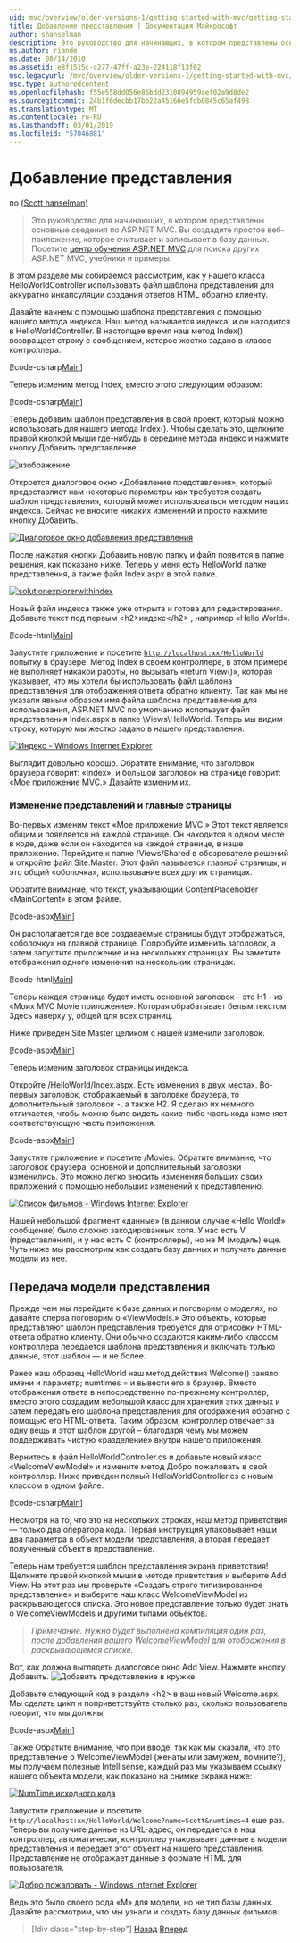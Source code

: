 ```yaml
---
uid: mvc/overview/older-versions-1/getting-started-with-mvc/getting-started-with-mvc-part3
title: Добавление представления | Документация Майкрософт
author: shanselman
description: Это руководство для начинающих, в котором представлены основные сведения по ASP.NET MVC. Создание простого веб-приложения, которое считывает и записывает в базу данных.
ms.author: riande
ms.date: 08/14/2010
ms.assetid: e8f1515c-c277-47ff-a23e-224118f13f02
msc.legacyurl: /mvc/overview/older-versions-1/getting-started-with-mvc/getting-started-with-mvc-part3
msc.type: authoredcontent
ms.openlocfilehash: f55e558dd056e86bdd2310894959aef02a9d8de2
ms.sourcegitcommit: 24b1f6decbb17bb22a45166e5fdb0845c65af498
ms.translationtype: MT
ms.contentlocale: ru-RU
ms.lasthandoff: 03/01/2019
ms.locfileid: "57046881"
---
```

<a name="adding-a-view"></a>Добавление представления
====================
по [(Scott hanselman)](https://github.com/shanselman)

> Это руководство для начинающих, в котором представлены основные сведения по ASP.NET MVC. Вы создадите простое веб-приложение, которое считывает и записывает в базу данных. Посетите [центр обучения ASP.NET MVC](../../../index.md) для поиска других ASP.NET MVC, учебники и примеры.


В этом разделе мы собираемся рассмотрим, как у нашего класса HelloWorldController использовать файл шаблона представления для аккуратно инкапсуляции создания ответов HTML обратно клиенту.

Давайте начнем с помощью шаблона представления с помощью нашего метода индекса. Наш метод называется индекса, и он находится в HelloWorldController. В настоящее время наш метод Index() возвращает строку с сообщением, которое жестко задано в классе контроллера.

[!code-csharp[Main](getting-started-with-mvc-part3/samples/sample1.cs)]

Теперь изменим метод Index, вместо этого следующим образом:

[!code-csharp[Main](getting-started-with-mvc-part3/samples/sample2.cs)]

Теперь добавим шаблон представления в свой проект, который можно использовать для нашего метода Index(). Чтобы сделать это, щелкните правой кнопкой мыши где-нибудь в середине метода индекс и нажмите кнопку Добавить представление...

![изображение](getting-started-with-mvc-part3/_static/image1.png)

Откроется диалоговое окно «Добавление представления», который предоставляет нам некоторые параметры как требуется создать шаблон представления, который может использоваться методом наших индекса. Сейчас не вносите никаких изменений и просто нажмите кнопку Добавить.

[![Диалоговое окно добавления представления](getting-started-with-mvc-part3/_static/image3.png)](getting-started-with-mvc-part3/_static/image2.png)

После нажатия кнопки Добавить новую папку и файл появится в папке решения, как показано ниже. Теперь у меня есть HelloWorld папке представления, а также файл Index.aspx в этой папке.

[![solutionexplorerwithindex](getting-started-with-mvc-part3/_static/image5.png)](getting-started-with-mvc-part3/_static/image4.png)

Новый файл индекса также уже открыта и готова для редактирования. Добавьте текст под первым &lt;h2&gt;индекс&lt;/h2&gt; , например «Hello World».

[!code-html[Main](getting-started-with-mvc-part3/samples/sample3.html)]

Запустите приложение и посетите [ `http://localhost:xx/HelloWorld` ](http://localhostxx) попытку в браузере. Метод Index в своем контроллере, в этом примере не выполняет никакой работы, но вызывать «return View()», которая указывает, что мы хотели бы использовать файл шаблона представления для отображения ответа обратно клиенту. Так как мы не указали явным образом имя файла шаблона представления для использования, ASP.NET MVC по умолчанию использует файл представления Index.aspx в папке \Views\HelloWorld. Теперь мы видим строку, которую мы жестко задано в нашего представления.

[![Индекс - Windows Internet Explorer](getting-started-with-mvc-part3/_static/image7.png)](getting-started-with-mvc-part3/_static/image6.png)

Выглядит довольно хорошо. Обратите внимание, что заголовок браузера говорит: «Index», и большой заголовок на странице говорит: «Мое приложение MVC.» Давайте изменим их.

### <a name="changing-views-and-master-pages"></a>Изменение представлений и главные страницы

Во-первых изменим текст «Мое приложение MVC.» Этот текст является общим и появляется на каждой странице. Он находится в одном месте в коде, даже если он находится на каждой странице, в наше приложение. Перейдите к папке /Views/Shared в обозревателе решений и откройте файл Site.Master. Этот файл называется главной страницы, и это общий «оболочка», использование всех других страницах.

Обратите внимание, что текст, указывающий ContentPlaceholder «MainContent» в этом файле.

[!code-aspx[Main](getting-started-with-mvc-part3/samples/sample4.aspx)]

Он располагается где все создаваемые страницы будут отображаться, «оболочку» на главной странице. Попробуйте изменить заголовок, а затем запустите приложение и на нескольких страницах. Вы заметите отображения одного изменения на нескольких страницах.

[!code-html[Main](getting-started-with-mvc-part3/samples/sample5.html)]

Теперь каждая страница будет иметь основной заголовок - это H1 - из «Моих MVC Movie приложение». Которая обрабатывает белым текстом Здесь наверху у, общей для всех страниц.

Ниже приведен Site.Master целиком с нашей изменили заголовок.

[!code-aspx[Main](getting-started-with-mvc-part3/samples/sample6.aspx)]

Теперь изменим заголовок страницы индекса.

Откройте /HelloWorld/Index.aspx. Есть изменения в двух местах. Во-первых заголовок, отображаемый в заголовке браузера, то дополнительный заголовок -, а также H2. Я сделаю их немного отличается, чтобы можно было видеть какие-либо часть кода изменяет соответствующую часть приложения.

[!code-aspx[Main](getting-started-with-mvc-part3/samples/sample7.aspx)]

Запустите приложение и посетите /Movies. Обратите внимание, что заголовок браузера, основной и дополнительный заголовки изменились. Это можно легко вносить изменения больших своих приложений с помощью небольших изменений к представлению.

[![Список фильмов - Windows Internet Explorer](getting-started-with-mvc-part3/_static/image9.png)](getting-started-with-mvc-part3/_static/image8.png)

Нашей небольшой фрагмент «данные» (в данном случае «Hello World!» сообщение) было сложно закодированных хотя. У нас есть V (представления), и у нас есть C (контроллеры), но не M (модель) еще. Чуть ниже мы рассмотрим как создать базу данных и получать данные модели из нее.

## <a name="passing-a-viewmodel"></a>Передача модели представления

Прежде чем мы перейдите к базе данных и поговорим о моделях, но давайте сперва поговорим о «ViewModels.» Это объекты, которые представляют шаблон представления требуется для отрисовки HTML-ответа обратно клиенту. Они обычно создаются каким-либо классом контроллера передается шаблона представления и включать только данные, этот шаблон — и не более.

Ранее наш образец HelloWorld наш метод действия Welcome() заняло имени и параметр; numtimes = и вывести его в браузер. Вместо отображения ответа в непосредственно по-прежнему контроллер, вместо этого создадим небольшой класс для хранения этих данных и затем передать его шаблона представления для отображения обратно с помощью его HTML-ответа. Таким образом, контроллер отвечает за одну вещь и этот шаблон другой – благодаря чему мы можем поддерживать чистую «разделение» внутри нашего приложения.

Вернитесь в файл HelloWorldController.cs и добавьте новый класс «WelcomeViewModel» и измените метод Добро пожаловать в свой контроллер. Ниже приведен полный HelloWorldController.cs с новым классом в одном файле.

[!code-csharp[Main](getting-started-with-mvc-part3/samples/sample8.cs)]

Несмотря на то, что это на нескольких строках, наш метод приветствия — только два оператора кода. Первая инструкция упаковывает наши два параметра в объект модели представления, а вторая передает полученный объект в представление.

Теперь нам требуется шаблон представления экрана приветствия! Щелкните правой кнопкой мыши в методе приветствия и выберите Add View. На этот раз мы проверьте «Создать строго типизированное представление» и выберите наш класс WelcomeViewModel из раскрывающегося списка. Это новое представление только будет знать о WelcomeViewModels и другими типами объектов.

> *Примечание. Нужно будет выполнена компиляция один раз, после добавления вашего WelcomeViewModel для отображения в раскрывающемся списке.*


Вот, как должна выглядеть диалоговое окно Add View. Нажмите кнопку Добавить. ![Добавить представление в кружке](getting-started-with-mvc-part3/_static/image10.png)

Добавьте следующий код в разделе &lt;h2&gt; в ваш новый Welcome.aspx. Мы сделать цикл и поприветствуйте столько раз, сколько пользователь говорит, что мы должны!

[!code-aspx[Main](getting-started-with-mvc-part3/samples/sample9.aspx)]

Также Обратите внимание, что при вводе, так как мы сказали, что это представление о WelcomeViewModel (женаты или замужем, помните?), мы получаем полезные Intellisense, каждый раз мы указываем ссылку нашего объекта модели, как показано на снимке экрана ниже:

[![NumTime исходного кода](getting-started-with-mvc-part3/_static/image12.png)](getting-started-with-mvc-part3/_static/image11.png)

Запустите приложение и посетите `http://localhost:xx/HelloWorld/Welcome?name=Scott&numtimes=4` еще раз. Теперь вы получите данные из URL-адрес, он передается в наш контроллер, автоматически, контроллер упаковывает данные в модели представления и передает этот объект на нашего представления. Представление не отображает данные в формате HTML для пользователя.

[![Добро пожаловать - Windows Internet Explorer](getting-started-with-mvc-part3/_static/image14.png)](getting-started-with-mvc-part3/_static/image13.png)

Ведь это было своего рода «M» для модели, но не тип базы данных. Давайте рассмотрим, что мы узнали и создать базу данных фильмов.

> [!div class="step-by-step"]
> [Назад](getting-started-with-mvc-part2.md)
> [Вперед](getting-started-with-mvc-part4.md)
